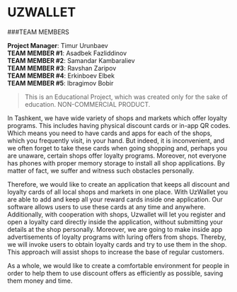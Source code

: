 UZWALLET
=================
###TEAM MEMBERS

**Project Manager**: Timur Urunbaev<br>
**TEAM MEMBER #1**: Asadbek Fazliddinov<br>
**TEAM MEMBER #2**: Samandar Kambaraliev<br>
**TEAM MEMBER #3**: Ravshan Zaripov<br>
**TEAM MEMBER #4**: Erkinboev Elbek<br>
**TEAM MEMBER #5**: Ibragimov Bobir<br>

> This is an Educational Project, which was created only for the sake of education. NON-COMMERCIAL PRODUCT.

In Tashkent, we have wide variety of shops and markets which offer loyalty programs. This includes having physical discount cards or in-app QR codes. Which means you need to have cards and apps for each of the shops, which you frequently visit, in your hand. But indeed, it is inconvenient, and we often forget to take these cards when going shopping and, perhaps you are unaware, certain shops offer loyalty programs. Moreover, not everyone has phones with proper memory storage to install all shop applications. By matter of fact, we suffer and witness such obstacles personally.

Therefore, we would like to create an application that keeps all discount and loyalty cards of all local shops and markets in one place. With UzWallet you are able to add and keep all your reward cards inside one application. Our software allows users to use these cards at any time and anywhere. Additionally, with cooperation with shops, Uzwallet will let you register and open a loyalty card directly inside the application, without submitting your details at the shop personally. Moreover, we are going to make inside app advertisements of loyalty programs with luring offers from shops. Thereby, we will invoke users to obtain loyalty cards and try to use them in the shop. This approach will assist shops to increase the base of regular customers.

As a whole, we would like to create a comfortable environment for people in order to help them to use discount offers as efficiently as possible, saving them money and time.
